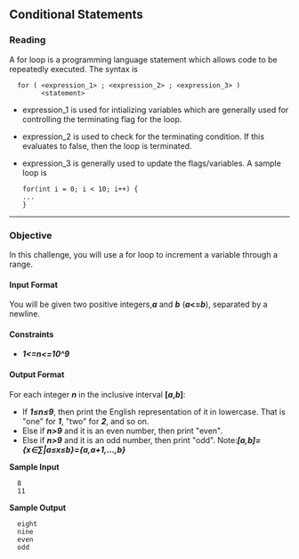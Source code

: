 ## Conditional Statements
### Reading
A for loop is a programming language statement which allows code to be repeatedly executed.
The syntax is

      for ( <expression_1> ; <expression_2> ; <expression_3> )
            <statement>
- expression_1 is used for intializing variables which are generally used for controlling the terminating flag for the loop.
- expression_2 is used to check for the terminating condition. If this evaluates to false, then the loop is terminated.
- expression_3 is generally used to update the flags/variables.
A sample loop is

      for(int i = 0; i < 10; i++) {
      ...
      }
- - - - 
### Objective
In this challenge, you will use a for loop to increment a variable through a range.

#### Input Format
You will be given two positive integers,**_a_**  and **_b_** (**_a_<=_b_**), separated by a newline.

#### Constraints
- **_1<=n<=10^9_**

#### Output Format
For each integer **_n_** in the inclusive interval **[_a_,_b_]**:

- If **_1≤n≤9_**, then print the English representation of it in lowercase. That is "one" for **_1_**, "two" for **_2_**, and so on.
- Else if **_n>9_** and it is an even number, then print "even".
- Else if **_n>9_** and it is an odd number, then print "odd".
  Note:**_[a,b]={x∈∑|a≤x≤b}={a,a+1,...,b}_**



**Sample Input**

      8
      11

**Sample Output**

      eight
      nine
      even
      odd

